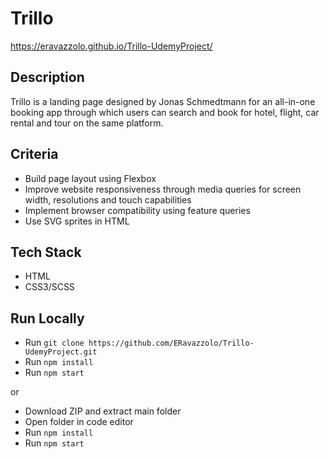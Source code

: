 # Trillo
https://eravazzolo.github.io/Trillo-UdemyProject/

## Description
Trillo is a landing page designed by Jonas Schmedtmann for an all-in-one booking app through which users can search and book for hotel, flight, car rental and tour on the same platform.


## Criteria
- Build page layout using Flexbox
- Improve website responsiveness through media queries for screen width, resolutions and touch capabilities
- Implement browser compatibility using feature queries
- Use SVG sprites in HTML

## Tech Stack
- HTML
- CSS3/SCSS

## Run Locally
- Run `git clone https://github.com/ERavazzolo/Trillo-UdemyProject.git`
- Run `npm install`
- Run `npm start`

or

- Download ZIP and extract main folder
- Open folder in code editor
- Run `npm install`
- Run `npm start`
